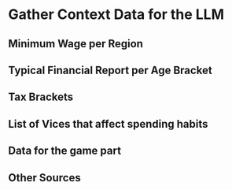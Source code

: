 # Gather Context Data for the LLM

## Minimum Wage per Region

## Typical Financial Report per Age Bracket

## Tax Brackets

## List of Vices that affect spending habits

## Data for the game part

## Other Sources

